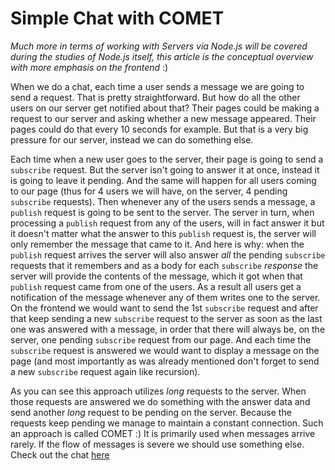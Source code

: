 # Simple Chat with COMET
_Much more in terms of working with Servers via Node.js will be covered during the studies 
of Node.js itself, this article is the conceptual overview with more emphasis on the frontend_ :)

When we do a chat, each time a user sends a message we are going to send a request. That is pretty
straightforward. But how do all the other users on our server get notified about that? Their pages could
be making a request to our server and asking whether a new message appeared. Their pages could do that every
10 seconds for example. But that is a very big pressure for our server, instead we can do something else.

Each time when a new user goes to the server, their page is going to send a `subscribe` request. But the server
isn't going to answer it at once, instead it is going to leave it pending. And the same will happen for all users
coming to our page (thus for 4 users we will have, on the server, 4 pending `subscribe` requests). Then whenever
any of the users sends a message, a `publish` request is going to be sent to the server. The server in turn, when
processing a `publish` request from any of the users, will in fact answer it but it doesn't matter what the answer
to this `publish` request is, the server will only remember the message that came to it. And here is why: when
the `publish` request arrives the server will also answer _all_ the pending `subscribe` requests that it remembers
and as a body for each `subscribe` _response_ the server will provide the contents of the message, which it got 
when that `publish` request came from one of the users. As a result all users get a notification of the message
whenever any of them writes one to the server. On the frontend we would want to send the 1st `subscribe` request
and after that keep sending a new `subscribe` request to the server as soon as the last one was answered with
a message, in order that there will always be, on the server, one pending `subscribe` request from our page.
And each time the `subscribe` request is answered we would want to display a message on the page (and
most importantly as was already mentioned don't forget to send a new `subscribe` request again like recursion).

As you can see this approach utilizes _long_ requests to the server. When those requests are answered we do 
something with the answer data and send another _long_ request to be pending on the server. Because the 
requests keep pending we manage to maintain a constant connection. Such an approach is called COMET :)
It is primarily used when messages arrive rarely. If the flow of messages is severe we should use something else. Check out the chat [here](./simple-chat-code)